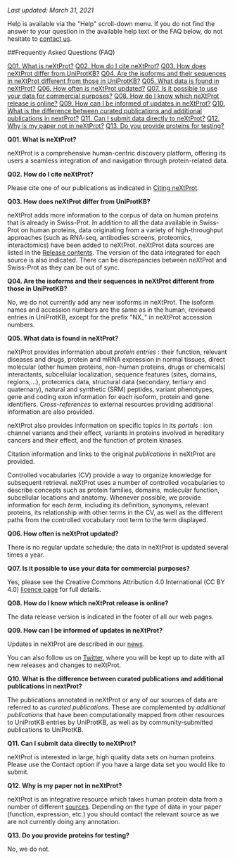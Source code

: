 _Last updated: March 31, 2021_

Help is available via the "Help" scroll-down menu. If you do not find the answer to your question in the available help text or the FAQ below, do not hesitate to [contact us](mailto:support@nextprot.org).

##Frequently Asked Questions (FAQ)

[Q01. What is neXtProt?](#01)
[Q02. How do I cite neXtProt?](#02)
[Q03. How does neXtProt differ from UniProtKB?](#03)
[Q04. Are the isoforms and their sequences in neXtProt different from those in UniProtKB?](#04)
[Q05. What data is found in neXtProt?](#05)
[Q06. How often is neXtProt updated?](#06)
[Q07. Is it possible to use your data for commercial purposes?](#07)
[Q08. How do I know which neXtProt release is online?](#08)
[Q09. How can I be informed of updates in neXtProt?](#09)
[Q10. What is the difference between curated publications and additional publications in nextProt?](#10)
[Q11. Can I submit data directly to neXtProt?](#11)
[Q12. Why is my paper not in neXtProt?](#12)
[Q13. Do you provide proteins for testing?](#13)


<a name="01"></a>**Q01. What is neXtProt?**

neXtProt is a comprehensive human-centric discovery platform, offering its users a seamless integration of and navigation through protein-related data.

<a name="02"></a>**Q02. How do I cite neXtProt?**

Please cite one of our publications as indicated in [Citing neXtProt](../about/citing-nextprot).

<a name="03"></a>**Q03. How does neXtProt differ from UniProtKB?**

neXtProt adds more information to the corpus of data on human proteins that is already in Swiss-Prot. In addition to all the data available in Swiss-Prot on human proteins, data originating from a variety of high-throughput approaches (such as RNA-seq, antibodies screens, proteomics, interactomics) have been added to neXtProt. neXtProt data sources are listed in the [Release contents](../about/contents). The version of the data integrated for each source is also indicated. There can be discrepancies between neXtProt and Swiss-Prot as they can be out of sync.

<a name="04"></a>**Q04. Are the isoforms and their sequences in neXtProt different from those in UniProtKB?**

No, we do not currently add any new isoforms in neXtProt. The isoform names and accession numbers are the same as in the human, reviewed entries in UniProtKB, except for the prefix "NX_" in neXtProt accession numbers.

<a name="05"></a>**Q05. What data is found in neXtProt?**

neXtProt provides information about _protein entries_ : their function, relevant diseases and drugs, protein and mRNA expression in normal tissues, direct molecular (other human proteins, non-human proteins, drugs or chemicals) interactants, subcellular localization, sequence features (sites, domains, regions,...), proteomics data, structural data (secondary, tertiary and quaternary), natural and synthetic (SRM) peptides, variant phenotypes, gene and coding exon information for each isoform, protein and gene identifiers. _Cross-references_ to external resources providing additional information are also provided.

neXtProt also provides information on specific topics in its _portals_ : ion channel variants and their effect, variants in proteins involved in hereditary cancers and their effect, and the function of protein kinases.

Citation information and links to the original _publications_ in neXtProt are provided.

Controlled vocabularies (CV) provide a way to organize knowledge for subsequent retrieval. neXtProt uses a number of controlled vocabularies to describe concepts such as protein families, domains, molecular function, subcellular locations and anatomy. Whenever possible, we provide information for each _term_, including its definition, synonyms, relevant proteins, its relationship with other terms in the CV, as well as the different paths from the controlled vocabulary root term to the term displayed.

<a name="06"></a>**Q06. How often is neXtProt updated?**

There is no regular update schedule; the data in neXtProt is updated several times a year.

<a name="07"></a>**Q07. Is it possible to use your data for commercial purposes?**

Yes, please see the Creative Commons Attribution 4.0 International (CC BY 4.0) [licence page](https://creativecommons.org/licenses/by/4.0/) for full details. 

<a name="08"></a>**Q08. How do I know which neXtProt release is online?**

The data release version is indicated in the footer of all our web pages.

<a name="09"></a>**Q09. How can I be informed of updates in neXtProt?**

Updates in neXtProt are described in our [news](../news).

You can also follow us on [Twitter](https://twitter.com/nextprot_news), where you will be kept up to date with all new releases and changes to neXtProt.

<a name="10"></a>**Q10. What is the difference between curated publications and additional publications in nextProt?**

The publications annotated in neXtProt or any of our sources of data are referred to as _curated publications_. These are complemented by _additional publications_ that have been computationally mapped from other resources to UniProtKB entries by UniProtKB, as well as by community-submitted publications to UniProtKB. 

<a name="11"></a>**Q11. Can I submit data directly to neXtProt?**

neXtProt is interested in large, high quality data sets on human proteins. Please use the Contact option if you have a large data set you would like to submit.

<a name="12"></a>**Q12. Why is my paper not in neXtProt?**

neXtProt is an integrative resource which takes human protein data from a number of different [sources](../about/contents). Depending on the type of data in your paper (function, expression, etc.) you should contact the relevant source as we are not currently doing any annotation. 

<a name="13"></a>**Q13. Do you provide proteins for testing?**

No, we do not.
